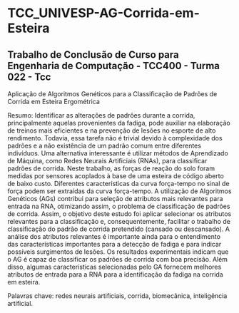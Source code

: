 # TCC_UNIVESP-AG-Corrida-em-Esteira
## Trabalho de Conclusão de Curso para Engenharia de Computação - TCC400 - Turma 022 - Tcc

Aplicação de Algoritmos Genéticos para a Classificação de Padrões de Corrida em Esteira Ergométrica

Resumo: Identificar as alterações de padrões durante a corrida, principalmente aquelas provenientes da fadiga, pode auxiliar na elaboração de treinos mais eficientes e na prevenção de lesões no esporte de alto rendimento. Todavia, essa tarefa não é trivial devido à complexidade dos padrões e a não existência de um padrão comum entre diferentes indivíduos. Uma alternativa interessante é utilizar métodos de Aprendizado de Máquina, como Redes Neurais Artificiais (RNAs), para classificar padrões de corrida. Neste trabalho, as forças de reação do solo foram medidas por sensores acoplados à base de uma esteira de código aberto de baixo custo. Diferentes características da curva força-tempo no sinal de força podem ser extraídas da curva força-tempo. A utilização de Algoritmos Genéticos (AGs) contribui para seleção de atributos mais relevantes para entrada na RNA, otimizando assim, o problema de classificação de padrões de corrida. Assim, o objetivo deste estudo foi aplicar selecionar os atributos relevantes para a classificação e, consequentemente, facilitar o trabalho de classificação do padrão de corrida pretendido (cansado ou descansado). A análise dos atributos relevantes é importante ainda para o entendimento das características importantes para a detecção de fadiga e para indicar possíveis surgimentos de lesões. Os resultados experimentais indicam que o AG é capaz de classificar os padrões de corrida com boa precisão. Além disso, algumas características selecionadas pelo GA fornecem melhores atributos de entrada para a RNA para a identificação da fadiga na corrida em esteira.

Palavras chave: redes neurais artificiais, corrida, biomecânica, inteligência artificial.
